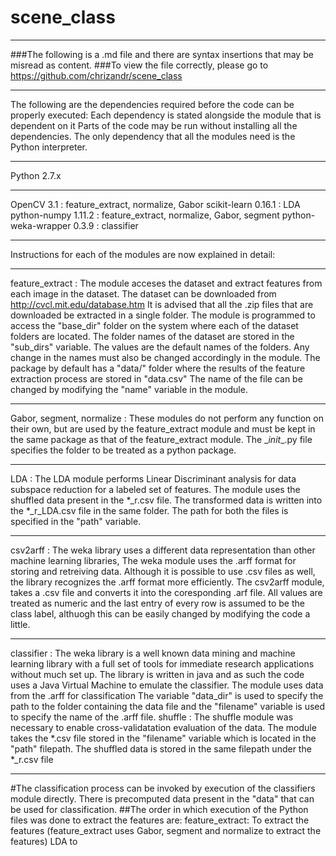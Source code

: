 # scene_class
____________________________________________________________________________________________________
###The following is a .md file and there are syntax insertions that may be misread as content.
###To view the file correctly, please go to https://github.com/chrizandr/scene_class
____________________________________________________________________________________________________
The following are the dependencies required before the code can be properly executed:
Each dependency is stated alongside the module that is dependent on it Parts of the code may be run without installing all the dependencies. The only dependency that all the modules need is the Python interpreter.
***
Python 2.7.x
***
OpenCV 3.1 : feature_extract, normalize, Gabor
scikit-learn 0.16.1 : LDA
python-numpy 1.11.2 : feature_extract, normalize, Gabor, segment
python-weka-wrapper 0.3.9 : classifier
***
Instructions for each of the modules are now explained in detail:
***
feature_extract : The module acceses the dataset and extract features from each image in the dataset. The dataset can be downloaded from http://cvcl.mit.edu/database.htm
It is advised that all the .zip files that are downloaded be extracted in a single folder. The module is programmed to access the "base_dir" folder on the system where each of the dataset folders are located. The folder names of the dataset are stored in the "sub_dirs" variable. The values are the default names of the folders. Any change in the names must also be changed accordingly in the module. The package by default has a "data/" folder where the results of the feature extraction process are stored in "data.csv" The name of the file can be changed by modifying the "name" variable in the module.
***
Gabor, segment, normalize : These modules do not perform any function on their own, but are used by the feature_extract module and must be kept in the same package as that of the feature_extract module. The \__init__.py file specifies the folder to be treated as a python package.
***
LDA : The LDA module performs Linear Discriminant analysis for data subspace reduction for a labeled set of features. The module uses the shuffled data present in the \*\_r.csv file. The transformed data is written into the \*\_r\_LDA.csv file in the same folder. The path for both the files is specified in the "path" variable.
***
csv2arff : The weka library uses a different data representation than other machine learning libraries, The weka module uses the .arff format for storing and retreiving data. Although it is possible to use .csv files as well, the library recognizes the .arff format more efficiently. The csv2arff module, takes a .csv file and converts it into the coresponding .arf file. All values are treated as numeric and the last entry of every row is assumed to be the class label, althuogh this can be easily changed by modifying the code a little.
***
classifier : The weka library is a well known data mining and machine learning library with a full set of tools for immediate research applications without much set up. The library is written in java and as such the code uses a Java Virtual Machine to emulate the classifier. The module uses data from the .arff for classification The variable "data_dir" is used to specify the path to the folder containing the data file and the "filename" variable is used to specify the name of the .arff file.
shuffle : The shuffle module was necessary to enable cross-validatation evaluation of the data. The module takes the \*.csv file stored in the "filename" variable which is located in the "path" filepath. The shuffled data is stored in the same filepath under the \*\_r.csv file
***
#The classification process can be invoked by execution of the classifiers module directly. There is precomputed data present in the "data" that can be used for classification.
##The order in which execution of the Python files was done to extract the features are:
feature_extract: To extract the features (feature_extract uses Gabor, segment and normalize to extract the features)
LDA to
